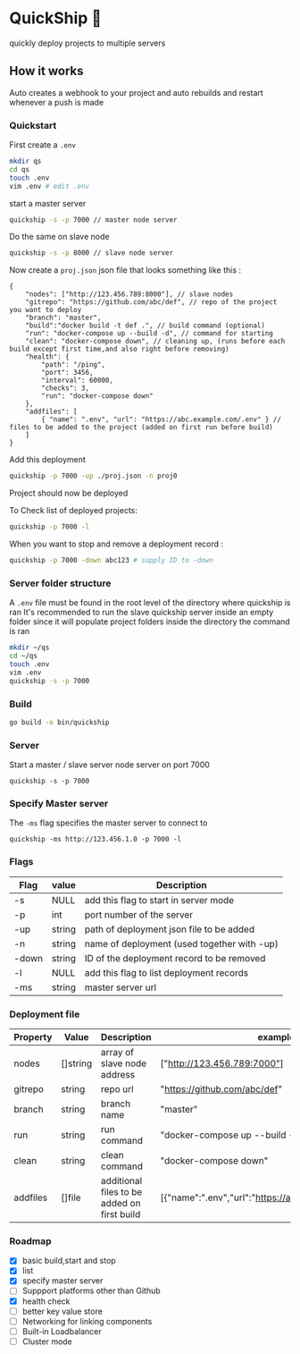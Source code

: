 # QuickShip 🚢
quickly deploy projects to multiple servers

## How it works
Auto creates a webhook to your project and auto rebuilds and restart whenever a push is made


### Quickstart
First create a `.env`
```sh
mkdir qs
cd qs
touch .env
vim .env # edit .env
```


start a master server
```sh
quickship -s -p 7000 // master node server
```
Do the same on slave node
```sh
quickship -s -p 8000 // slave node server
```
Now create a `proj.json` json file that looks something like this :
```jsonc
{
    "nodes": ["http://123.456.789:8000"], // slave nodes
    "gitrepo": "https://github.com/abc/def", // repo of the project you want to deploy
    "branch": "master",
    "build":"docker build -t def .", // build command (optional)
    "run": "docker-compose up --build -d", // command for starting
    "clean": "docker-compose down", // cleaning up, (runs before each build except first time,and also right before removing)
    "health": {
        "path": "/ping",
        "port": 3456,
        "interval": 60000,
        "checks": 3,
        "run": "docker-compose down"
    },
    "addfiles": [
        { "name": ".env", "url": "https://abc.example.com/.env" } // files to be added to the project (added on first run before build)
    ]
}
```
Add this deployment
```sh
quickship -p 7000 -up ./proj.json -n proj0
```
Project should now be deployed

To Check list of deployed projects:
```sh
quickship -p 7000 -l
```

When you want to stop and remove a deployment record :
```sh
quickship -p 7000 -down abc123 # supply ID to -down
```


### Server folder structure
A `.env` file must be found in the root level of the directory where quickship is ran
It's recommended to run the slave quickship server inside an empty folder since it will populate project folders inside the directory the command is ran
```sh
mkdir ~/qs
cd ~/qs
touch .env
vim .env
quickship -s -p 7000
```


### Build
```sh
go build -o bin/quickship
```

### Server
Start a master / slave server node server on port 7000
```
quickship -s -p 7000
```

### Specify Master server
The `-ms` flag specifies the master server to connect to
```
quickship -ms http://123.456.1.0 -p 7000 -l
```

### Flags
| Flag | value | Description |
| -----|-----|-----|
| -s | NULL | add this flag to start in server mode|
| -p | int | port number of the server |
| -up | string | path of deployment json file to be added |
| -n | string | name of deployment (used together with -up)|
| -down | string | ID of the deployment record to be removed |
| -l | NULL | add this flag to list deployment records|
| -ms | string | master server url |


### Deployment file
| Property | Value | Description| example |
| ----- | ----- | ----- | ----- |
| nodes | []string | array of slave node address | ["http://123.456.789:7000"] |
| gitrepo | string | repo url | "https://github.com/abc/def" |
| branch | string | branch name | "master" |
| run | string | run command | "docker-compose up --build -d"|
| clean |string | clean command | "docker-compose down" |
| addfiles | []file | additional files to be added on first build | [{"name":".env","url":"https://abc.example.com/.env"}] |


### Roadmap
- [x] basic build,start and stop
- [x] list
- [x] specify master server
- [ ] Suppport platforms other than Github
- [x] health check
- [ ] better key value store
- [ ] Networking for linking components
- [ ] Built-in Loadbalancer
- [ ] Cluster mode